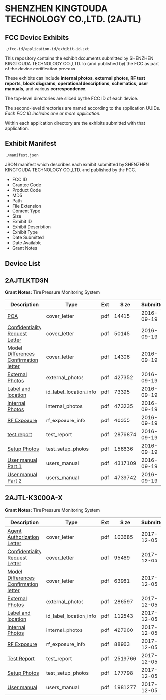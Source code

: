# SHENZHEN KINGTOUDA TECHNOLOGY CO.,LTD. (2AJTL)
## FCC Device Exhibits

```
./fcc-id/application-id/exhibit-id.ext
```

This repository contains the exhibit documents submitted by SHENZHEN KINGTOUDA TECHNOLOGY CO.,LTD. to (and published by) the FCC as part of the device certification process.

These exhibits can include **internal photos**, **external photos**, **RF test reports**, **block diagrams**, **operational descriptions**, **schematics**, **user manuals**, and various **correspondence**.

The top-level directories are sliced by the FCC ID of each device.

The second-level directories are named according to the application UUIDs. *Each FCC ID includes one or more application.*

Within each application directory are the exhibits submitted with that application. 

## Exhibit Manifest

```
./manifest.json
```

JSON manifest which describes each exhibit submitted by SHENZHEN KINGTOUDA TECHNOLOGY CO.,LTD. and published by the FCC.

- FCC ID
- Grantee Code
- Product Code
- MD5
- Path
- File Extension
- Content Type
- Size
- Exhibit ID
- Exhibit Description
- Exhibit Type
- Date Submitted
- Date Available
- Grant Notes

## Device List
## 2AJTLKTDSN
**Grant Notes:** Tire Pressure Monitoring System

| Description | Type | Ext | Size | Submitted | Available |
| ----------- | ---- | --- | ---- | --------- | --------- |
| [POA](2AJTLKTDSN/626edad8bcf02528fc640212fa768fbc/3138020.pdf) | cover_letter | pdf | 14415 | 2016-09-19 | 2016-09-19 |
| [Confidentiality Request Letter](2AJTLKTDSN/626edad8bcf02528fc640212fa768fbc/3138021.pdf) | cover_letter | pdf | 50145 | 2016-09-19 | 2016-09-19 |
| [Model Differences Confirmation letter](2AJTLKTDSN/626edad8bcf02528fc640212fa768fbc/3138032.pdf) | cover_letter | pdf | 14306 | 2016-09-19 | 2016-09-19 |
| [External Photos](2AJTLKTDSN/626edad8bcf02528fc640212fa768fbc/3138028.pdf) | external_photos | pdf | 427352 | 2016-09-19 | 2016-09-19 |
| [Label and location](2AJTLKTDSN/626edad8bcf02528fc640212fa768fbc/3138025.pdf) | id_label_location_info | pdf | 73395 | 2016-09-19 | 2016-09-19 |
| [Internal Photos](2AJTLKTDSN/626edad8bcf02528fc640212fa768fbc/3138029.pdf) | internal_photos | pdf | 473235 | 2016-09-19 | 2016-09-19 |
| [RF Exposure](2AJTLKTDSN/626edad8bcf02528fc640212fa768fbc/3138031.pdf) | rf_exposure_info | pdf | 46355 | 2016-09-19 | 2016-09-19 |
| [test report](2AJTLKTDSN/626edad8bcf02528fc640212fa768fbc/3138030.pdf) | test_report | pdf | 2876874 | 2016-09-19 | 2016-09-19 |
| [Setup Photos](2AJTLKTDSN/626edad8bcf02528fc640212fa768fbc/3138027.pdf) | test_setup_photos | pdf | 156636 | 2016-09-19 | 2016-09-19 |
| [User manual Part 1](2AJTLKTDSN/626edad8bcf02528fc640212fa768fbc/3138024.pdf) | users_manual | pdf | 4317109 | 2016-09-19 | 2016-09-19 |
| [User manual Part 2](2AJTLKTDSN/626edad8bcf02528fc640212fa768fbc/3138033.pdf) | users_manual | pdf | 4739742 | 2016-09-19 | 2016-09-19 |
## 2AJTL-K3000A-X
**Grant Notes:** Tire Pressure Monitoring System

| Description | Type | Ext | Size | Submitted | Available |
| ----------- | ---- | --- | ---- | --------- | --------- |
| [Agent Authorization Letter](2AJTL-K3000A-X/973218337560729ecf4aafaa3672051c/3663059.pdf) | cover_letter | pdf | 103685 | 2017-12-05 | 2017-12-05 |
| [Confidentiality Request Letter](2AJTL-K3000A-X/973218337560729ecf4aafaa3672051c/3663061.pdf) | cover_letter | pdf | 95469 | 2017-12-05 | 2017-12-05 |
| [Model Differences Confirmation letter](2AJTL-K3000A-X/973218337560729ecf4aafaa3672051c/3663077.pdf) | cover_letter | pdf | 63981 | 2017-12-05 | 2017-12-05 |
| [External Photos](2AJTL-K3000A-X/973218337560729ecf4aafaa3672051c/3663071.pdf) | external_photos | pdf | 286597 | 2017-12-05 | 2017-12-05 |
| [Label and location](2AJTL-K3000A-X/973218337560729ecf4aafaa3672051c/3663067.pdf) | id_label_location_info | pdf | 112543 | 2017-12-05 | 2017-12-05 |
| [Internal Photos](2AJTL-K3000A-X/973218337560729ecf4aafaa3672051c/3663073.pdf) | internal_photos | pdf | 427960 | 2017-12-05 | 2017-12-05 |
| [RF Exposure](2AJTL-K3000A-X/973218337560729ecf4aafaa3672051c/3663076.pdf) | rf_exposure_info | pdf | 88963 | 2017-12-05 | 2017-12-05 |
| [Test Report](2AJTL-K3000A-X/973218337560729ecf4aafaa3672051c/3663075.pdf) | test_report | pdf | 2519766 | 2017-12-05 | 2017-12-05 |
| [Setup Photos](2AJTL-K3000A-X/973218337560729ecf4aafaa3672051c/3663069.pdf) | test_setup_photos | pdf | 177798 | 2017-12-05 | 2017-12-05 |
| [User manual](2AJTL-K3000A-X/973218337560729ecf4aafaa3672051c/3663066.pdf) | users_manual | pdf | 1981277 | 2017-12-05 | 2017-12-05 |
